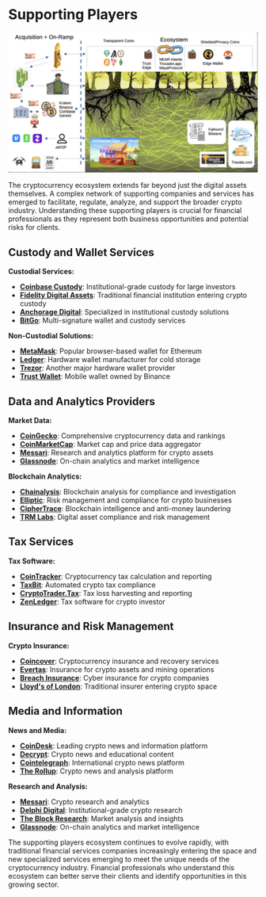 # Supporting Players

![The ecoystem](../_images/the_ecosystem.png)

The cryptocurrency ecosystem extends far beyond just the digital assets themselves. A complex network of supporting companies and services has emerged to facilitate, regulate, analyze, and support the broader crypto industry. Understanding these supporting players is crucial for financial professionals as they represent both business opportunities and potential risks for clients.

## **Custody and Wallet Services**

**Custodial Services:**
- **[Coinbase Custody](https://custody.coinbase.com)**: Institutional-grade custody for large investors
- **[Fidelity Digital Assets](https://digitalassets.fidelity.com)**: Traditional financial institution entering crypto custody
- **[Anchorage Digital](https://anchorage.com)**: Specialized in institutional custody solutions
- **[BitGo](https://bitgo.com)**: Multi-signature wallet and custody services

**Non-Custodial Solutions:**
- **[MetaMask](https://metamask.io)**: Popular browser-based wallet for Ethereum
- **[Ledger](https://ledger.com)**: Hardware wallet manufacturer for cold storage
- **[Trezor](https://trezor.io)**: Another major hardware wallet provider
- **[Trust Wallet](https://trustwallet.com)**: Mobile wallet owned by Binance

## **Data and Analytics Providers**

**Market Data:**
- **[CoinGecko](https://coingecko.com)**: Comprehensive cryptocurrency data and rankings
- **[CoinMarketCap](https://coinmarketcap.com)**: Market cap and price data aggregator
- **[Messari](https://messari.io)**: Research and analytics platform for crypto assets
- **[Glassnode](https://glassnode.com)**: On-chain analytics and market intelligence

**Blockchain Analytics:**
- **[Chainalysis](https://chainalysis.com)**: Blockchain analysis for compliance and investigation
- **[Elliptic](https://elliptic.co)**: Risk management and compliance for crypto businesses
- **[CipherTrace](https://ciphertrace.com)**: Blockchain intelligence and anti-money laundering
- **[TRM Labs](https://trmlabs.com)**: Digital asset compliance and risk management

## **Tax Services**
**Tax Software:**
- **[CoinTracker](https://cointracker.io)**: Cryptocurrency tax calculation and reporting
- **[TaxBit](https://taxbit.com)**: Automated crypto tax compliance
- **[CryptoTrader.Tax](https://cryptotrader.tax)**: Tax loss harvesting and reporting
- **[ZenLedger](https://zenledger.io)**: Tax software for crypto investor


## **Insurance and Risk Management**

**Crypto Insurance:**
- **[Coincover](https://coincover.com)**: Cryptocurrency insurance and recovery services
- **[Evertas](https://evertas.com)**: Insurance for crypto assets and mining operations
- **[Breach Insurance](https://breachinsurance.com)**: Cyber insurance for crypto companies
- **[Lloyd's of London](https://lloyds.com)**: Traditional insurer entering crypto space


## **Media and Information**

**News and Media:**
- **[CoinDesk](https://coindesk.com)**: Leading crypto news and information platform
- **[Decrypt](https://decrypt.co)**: Crypto news and educational content
- **[Cointelegraph](https://cointelegraph.com)**: International crypto news platform
- **[The Rollup](https://therollup.co)**: Crypto news and analysis platform

**Research and Analysis:**
- **[Messari](https://messari.io)**: Crypto research and analytics
- **[Delphi Digital](https://delphidigital.io)**: Institutional-grade crypto research
- **[The Block Research](https://theblock.co/research)**: Market analysis and insights
- **[Glassnode](https://glassnode.com)**: On-chain analytics and market intelligence

The supporting players ecosystem continues to evolve rapidly, with traditional financial services companies increasingly entering the space and new specialized services emerging to meet the unique needs of the cryptocurrency industry. Financial professionals who understand this ecosystem can better serve their clients and identify opportunities in this growing sector.

